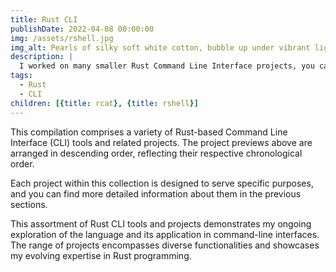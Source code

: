 ```yaml
---
title: Rust CLI
publishDate: 2022-04-08 00:00:00
img: /assets/rshell.jpg
img_alt: Pearls of silky soft white cotton, bubble up under vibrant lighting
description: |
  I worked on many smaller Rust Command Line Interface projects, you can find a collection of them here.
tags:
  - Rust
  - CLI
children: [{title: rcat}, {title: rshell}]
---
```


This compilation comprises a variety of Rust-based Command Line Interface (CLI) tools and related projects. The project previews above are arranged in descending order, reflecting their respective chronological order.

Each project within this collection is designed to serve specific purposes, and you can find more detailed information about them in the previous sections. 

This assortment of Rust CLI tools and projects demonstrates my ongoing exploration of the language and its application in command-line interfaces. The range of projects encompasses diverse functionalities and showcases my evolving expertise in Rust programming.


